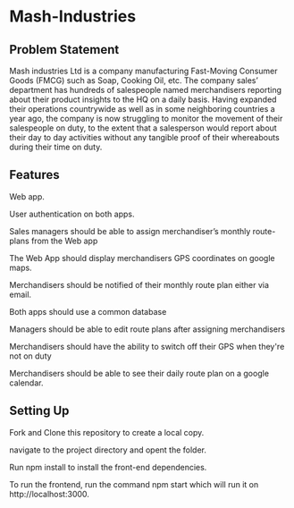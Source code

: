 # Mash-Industries



## Problem Statement
Mash industries Ltd is a company manufacturing Fast-Moving Consumer Goods (FMCG)  such as Soap, Cooking Oil, etc. The company sales’ department has hundreds of salespeople named merchandisers reporting about their product insights to the HQ on a daily basis.
Having expanded their operations countrywide as well as in some neighboring countries a year ago, the company is now struggling to monitor the movement of their salespeople on duty, to the extent that a salesperson would report about their day to day activities without any tangible proof of their whereabouts during their time on duty.

## Features
Web app.

User authentication on both apps.

Sales managers should be able to assign merchandiser’s monthly route-plans from the Web app

The Web App should display merchandisers GPS coordinates on google maps.

Merchandisers should be notified of their monthly route plan either via email.

Both apps should use a common database

Managers should be able to edit route plans after assigning merchandisers

Merchandisers should have the ability to switch off their GPS when they're not on duty

Merchandisers should be able to see their daily route plan on a google calendar.

## Setting Up
Fork and Clone this repository to create a local copy.

navigate to the project directory and opent the folder.

Run npm install  to install the front-end dependencies.

To run the frontend, run the command npm start which will run it on http://localhost:3000.
